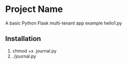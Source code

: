 # Project Name

A basic Python Flask multi-tenant app example hello1.py

## Installation

1. chmod +x .journal.py
2. ./journal.py


